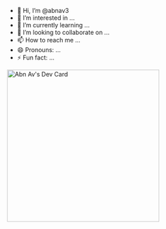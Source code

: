 - 👋 Hi, I’m @abnav3
- 👀 I’m interested in ...
- 🌱 I’m currently learning ...
- 💞️ I’m looking to collaborate on ...
- 📫 How to reach me ...
- 😄 Pronouns: ...
- ⚡ Fun fact: ...

<!---
abnav3/abnav3 is a ✨ special ✨ repository because its `README.md` (this file) appears on your GitHub profile.
You can click the Preview link to take a look at your changes.
--->
<a href="https://app.daily.dev/abnav"><img src="https://api.daily.dev/devcards/v2/JsO0j1e8PnAzP4SrFe0TY.png?type=default&r=ffj" width="356" alt="Abn Av's Dev Card"/></a>
